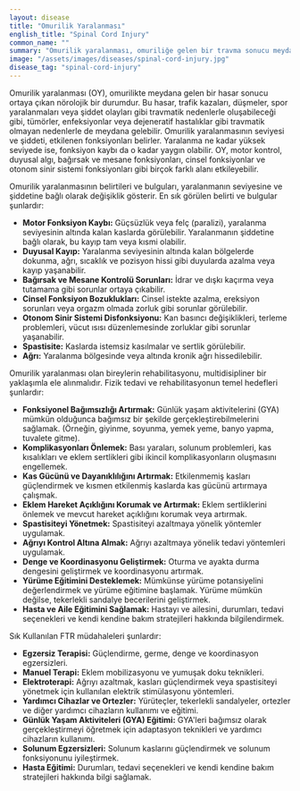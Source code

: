 ```yaml
---
layout: disease
title: "Omurilik Yaralanması"
english_title: "Spinal Cord Injury"
common_name: ""
summary: "Omurilik yaralanması, omuriliğe gelen bir travma sonucu meydana gelen ve motor, duyusal veya otonom fonksiyonlarda kayıplara neden olan bir durumdur."
image: "/assets/images/diseases/spinal-cord-injury.jpg"
disease_tag: "spinal-cord-injury"
---
```





Omurilik yaralanması (OY), omurilikte meydana gelen bir hasar sonucu ortaya çıkan nörolojik bir durumdur. Bu hasar, trafik kazaları, düşmeler, spor yaralanmaları veya şiddet olayları gibi travmatik nedenlerle oluşabileceği gibi, tümörler, enfeksiyonlar veya dejeneratif hastalıklar gibi travmatik olmayan nedenlerle de meydana gelebilir.  Omurilik yaralanmasının seviyesi ve şiddeti, etkilenen fonksiyonları belirler. Yaralanma ne kadar yüksek seviyede ise, fonksiyon kaybı da o kadar yaygın olabilir.  OY, motor kontrol, duyusal algı, bağırsak ve mesane fonksiyonları, cinsel fonksiyonlar ve otonom sinir sistemi fonksiyonları gibi birçok farklı alanı etkileyebilir.


Omurilik yaralanmasının belirtileri ve bulguları, yaralanmanın seviyesine ve şiddetine bağlı olarak değişiklik gösterir. En sık görülen belirti ve bulgular şunlardır:

*   **Motor Fonksiyon Kaybı:** Güçsüzlük veya felç (paralizi), yaralanma seviyesinin altında kalan kaslarda görülebilir. Yaralanmanın şiddetine bağlı olarak, bu kayıp tam veya kısmi olabilir.
*   **Duyusal Kayıp:** Yaralanma seviyesinin altında kalan bölgelerde dokunma, ağrı, sıcaklık ve pozisyon hissi gibi duyularda azalma veya kayıp yaşanabilir.
*   **Bağırsak ve Mesane Kontrolü Sorunları:** İdrar ve dışkı kaçırma veya tutamama gibi sorunlar ortaya çıkabilir.
*   **Cinsel Fonksiyon Bozuklukları:** Cinsel istekte azalma, ereksiyon sorunları veya orgazm olmada zorluk gibi sorunlar görülebilir.
*   **Otonom Sinir Sistemi Disfonksiyonu:** Kan basıncı değişiklikleri, terleme problemleri, vücut ısısı düzenlemesinde zorluklar gibi sorunlar yaşanabilir.
*   **Spastisite:** Kaslarda istemsiz kasılmalar ve sertlik görülebilir.
*   **Ağrı:** Yaralanma bölgesinde veya altında kronik ağrı hissedilebilir.


Omurilik yaralanması olan bireylerin rehabilitasyonu, multidisipliner bir yaklaşımla ele alınmalıdır. Fizik tedavi ve rehabilitasyonun temel hedefleri şunlardır:

*   **Fonksiyonel Bağımsızlığı Artırmak:** Günlük yaşam aktivitelerini (GYA) mümkün olduğunca bağımsız bir şekilde gerçekleştirebilmelerini sağlamak. (Örneğin, giyinme, soyunma, yemek yeme, banyo yapma, tuvalete gitme).
*   **Komplikasyonları Önlemek:** Bası yaraları, solunum problemleri, kas kısalıkları ve eklem sertlikleri gibi ikincil komplikasyonların oluşmasını engellemek.
*   **Kas Gücünü ve Dayanıklılığını Artırmak:** Etkilenmemiş kasları güçlendirmek ve kısmen etkilenmiş kaslarda kas gücünü artırmaya çalışmak.
*   **Eklem Hareket Açıklığını Korumak ve Artırmak:** Eklem sertliklerini önlemek ve mevcut hareket açıklığını korumak veya artırmak.
*   **Spastisiteyi Yönetmek:** Spastisiteyi azaltmaya yönelik yöntemler uygulamak.
*   **Ağrıyı Kontrol Altına Almak:** Ağrıyı azaltmaya yönelik tedavi yöntemleri uygulamak.
*   **Denge ve Koordinasyonu Geliştirmek:** Oturma ve ayakta durma dengesini geliştirmek ve koordinasyonu artırmak.
*   **Yürüme Eğitimini Desteklemek:** Mümkünse yürüme potansiyelini değerlendirmek ve yürüme eğitimine başlamak. Yürüme mümkün değilse, tekerlekli sandalye becerilerini geliştirmek.
*   **Hasta ve Aile Eğitimini Sağlamak:** Hastayı ve ailesini, durumları, tedavi seçenekleri ve kendi kendine bakım stratejileri hakkında bilgilendirmek.

Sık Kullanılan FTR müdahaleleri şunlardır:

*   **Egzersiz Terapisi:** Güçlendirme, germe, denge ve koordinasyon egzersizleri.
*   **Manuel Terapi:** Eklem mobilizasyonu ve yumuşak doku teknikleri.
*   **Elektroterapi:** Ağrıyı azaltmak, kasları güçlendirmek veya spastisiteyi yönetmek için kullanılan elektrik stimülasyonu yöntemleri.
*   **Yardımcı Cihazlar ve Ortezler:** Yürüteçler, tekerlekli sandalyeler, ortezler ve diğer yardımcı cihazların kullanımı ve eğitimi.
*   **Günlük Yaşam Aktiviteleri (GYA) Eğitimi:** GYA'leri bağımsız olarak gerçekleştirmeyi öğretmek için adaptasyon teknikleri ve yardımcı cihazların kullanımı.
*   **Solunum Egzersizleri:** Solunum kaslarını güçlendirmek ve solunum fonksiyonunu iyileştirmek.
*   **Hasta Eğitimi:** Durumları, tedavi seçenekleri ve kendi kendine bakım stratejileri hakkında bilgi sağlamak.

